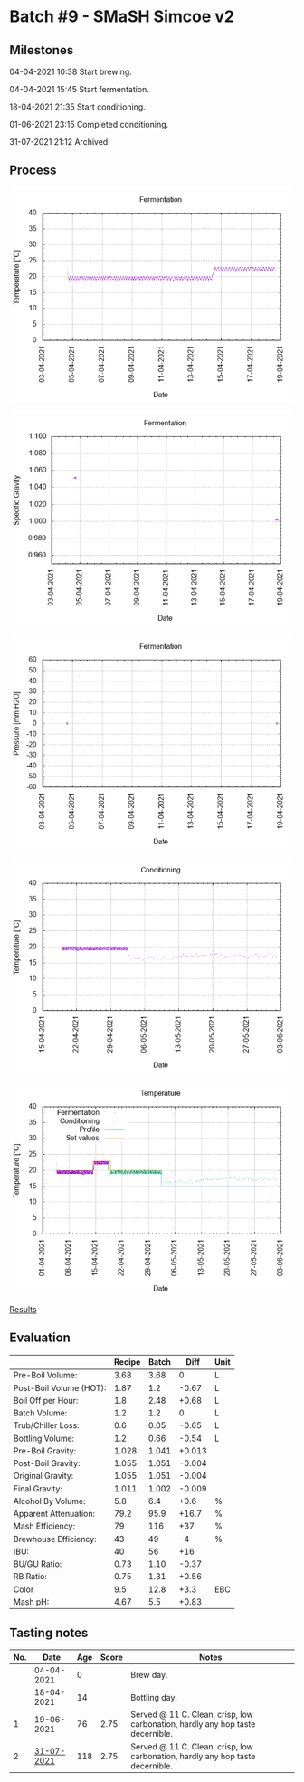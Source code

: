 # Batch #9 - SMaSH Simcoe v2

## Milestones

04-04-2021 10:38 Start brewing.

04-04-2021 15:45 Start fermentation.

18-04-2021 21:35 Start conditioning.

01-06-2021 23:15 Completed conditioning.

31-07-2021 21:12 Archived.

## Process

![fermentation](fermentation.png)

![specific gravity](gravity.png)

![pressure](pressure.png)

![conditioning](conditioning.png)

![temperature](temperature.png)

[Results](./Batch_9_SMaSH_Simcoe_v2_results.pdf)

## Evaluation

|                         | Recipe | Batch | Diff   | Unit |
|-------------------------|--------|-------|--------|------|
| Pre-Boil Volume:        | 3.68   | 3.68  |  0     | L    |
| Post-Boil Volume (HOT): | 1.87   | 1.2   | -0.67  | L    |
| Boil Off per Hour:      | 1.8    | 2.48  | +0.68  | L    |
| Batch Volume:           | 1.2    | 1.2   |  0     | L    |
| Trub/Chiller Loss:      | 0.6    | 0.05  | -0.65  | L    |
| Bottling Volume:        | 1.2    | 0.66  | -0.54  | L    |
| Pre-Boil Gravity:       | 1.028  | 1.041 | +0.013 |      |
| Post-Boil Gravity:      | 1.055  | 1.051 | -0.004 |      |
| Original Gravity:       | 1.055  | 1.051 | -0.004 |      |
| Final Gravity:          | 1.011  | 1.002 | -0.009 |      |
| Alcohol By Volume:      | 5.8    | 6.4   | +0.6   | %    |
| Apparent Attenuation:   | 79.2   | 95.9  | +16.7  | %    |
| Mash Efficiency:        | 79     | 116   | +37    | %    |
| Brewhouse Efficiency:   | 43     | 49    | -4     | %    |
| IBU:                    | 40     | 56    | +16    |      |
| BU/GU Ratio:            | 0.73   | 1.10  | -0.37  |      |
| RB Ratio:               | 0.75   | 1.31  | +0.56  |      |
| Color                   | 9.5    | 12.8  | +3.3   | EBC  |
| Mash pH:                | 4.67   | 5.5   | +0.83  |      |

## Tasting notes

| No. | Date       | Age | Score | Notes |
|-----|------------|-----|-------|-------|
|     | 04-04-2021 |   0 |       | Brew day. |
|     | 18-04-2021 |  14 |       | Bottling day. |
|   1 | 19-06-2021 |  76 |  2.75 | Served @ 11 C. Clean, crisp, low carbonation, hardly any hop taste decernible. |
|   2 | [31-07-2021](20210731_Batch_9_SMaSH_Simcoe_v2_BJCP_Scoresheet_2_2.pdf) | 118 |  2.75 | Served @ 11 C. Clean, crisp, low carbonation, hardly any hop taste decernible. |
